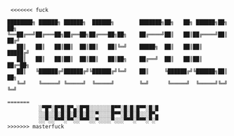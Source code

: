      <<<<<<< fuck
     
    ████████╗ ██████╗ ██████╗  ██████╗        ███████╗██╗   ██╗ ██████╗██╗  ██╗
    ╚══██╔══╝██╔═══██╗██╔══██╗██╔═══██╗██╗    ██╔════╝██║   ██║██╔════╝██║ ██╔╝
       ██║   ██║   ██║██║  ██║██║   ██║╚═╝    █████╗  ██║   ██║██║     █████╔╝ 
       ██║   ██║   ██║██║  ██║██║   ██║██╗    ██╔══╝  ██║   ██║██║     ██╔═██╗ 
       ██║   ╚██████╔╝██████╔╝╚██████╔╝╚═╝    ██║     ╚██████╔╝╚██████╗██║  ██╗
       ╚═╝    ╚═════╝ ╚═════╝  ╚═════╝        ╚═╝      ╚═════╝  ╚═════╝╚═╝  ╚═╝
                                                                               
    =======
              ░▀█▀░█▀█░█▀▄░█▀█░░░░░░░█▀▀░█░█░█▀▀░█░█
              ░░█░░█░█░█░█░█░█░░▀░░░░█▀▀░█░█░█░░░█▀▄
              ░░▀░░▀▀▀░▀▀░░▀▀▀░░▀░░░░▀░░░▀▀▀░▀▀▀░▀░▀
    >>>>>>> masterfuck
